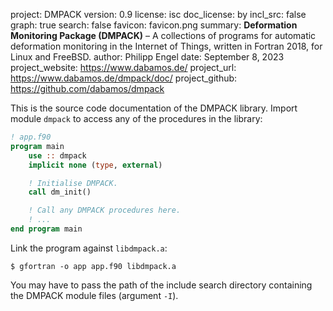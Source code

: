 project:         DMPACK
version:         0.9
license:         isc
doc_license:     by
incl_src:        false
graph:           true
search:          false
favicon:         favicon.png
summary:         **Deformation Monitoring Package (DMPACK)** – A collections
                 of programs for automatic deformation monitoring in the
                 Internet of Things, written in Fortran 2018, for Linux and
                 FreeBSD.
author:          Philipp Engel
date:            September 8, 2023
project_website: https://www.dabamos.de/
project_url:     https://www.dabamos.de/dmpack/doc/
project_github:  https://github.com/dabamos/dmpack

This is the source code documentation of the DMPACK library. Import module
`dmpack` to access any of the procedures in the library:

```fortran
! app.f90
program main
    use :: dmpack
    implicit none (type, external)

    ! Initialise DMPACK.
    call dm_init()

    ! Call any DMPACK procedures here.
    ! ...
end program main
```

Link the program against `libdmpack.a`:

```
$ gfortran -o app app.f90 libdmpack.a
```

You may have to pass the path of the include search directory containing the
DMPACK module files (argument `-I`).

